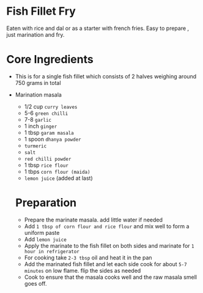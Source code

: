 # Fish Fillet Fry

Eaten with rice and dal or as a starter with french fries. Easy to prepare , just marination and fry.

# Core Ingredients
- This is for a single fish fillet which consists of 2 halves weighing around 750 grams in total
- Marination masala
   - 1/2 cup `curry leaves`
   - 5-6  `green chilli`
   - 7-8 `garlic`
   - 1 inch `ginger`
   - 1 tbsp `garam masala`
   - 1 spoon `dhanya powder`
   - `turmeric`
   - `salt` 
   - `red chilli powder`
   - 1 tbsp `rice flour`
   - 1 tbps `corn flour (maida)`
   - `lemon juice` (added at last)

  # Preparation

   - Prepare the marinate masala. add little water if needed
   - Add `1 tbsp of corn flour and rice flour` and mix well to form a uniform paste
   - Add `lemon juice`
   - Apply the marinate to the fish fillet on both sides and marinate for `1 hour in refrigerator`
   - For cooking take `2-3 tbsp` oil and heat it in the pan
   - Add the marinated fish fillet and let each side cook for about `5-7 minutes` on low flame. flip the sides as needed
   - Cook to ensure that the masala cooks well and the raw masala smell goes off.
